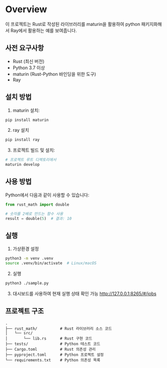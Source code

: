 # Overview

이 프로젝트는 Rust로 작성된 라이브러리를 maturin을 활용하여 python 패키지화해서 Ray에서 활용하는 예를 보여줍니다.

## 사전 요구사항

- Rust (최신 버전)
- Python 3.7 이상
- maturin (Rust-Python 바인딩을 위한 도구)
- Ray

## 설치 방법

1. maturin 설치:
```bash
pip install maturin
```

2. ray 설치 
 ```bash
pip install ray
```  

3. 프로젝트 빌드 및 설치:
```bash
# 프로젝트 루트 디렉토리에서
maturin develop
```

## 사용 방법
Python에서 다음과 같이 사용할 수 있습니다:

```python
from rust_math import double

# 숫자를 2배로 만드는 함수 사용
result = double(5)  # 결과: 10
```

## 실행 
1. 가상환경 설정
```bash
python3 -m venv .venv
source .venv/bin/activate  # Linux/macOS
```
2. 실행 
```bash
python3 ./sample.py
```
3. 대시보드를 사용하여 현재 실행 상태 확인 가능 http://127.0.0.1:8265/#/jobs


## 프로젝트 구조

```
.
├── rust_math/          # Rust 라이브러리 소스 코드
│   └── src/
│       └── lib.rs      # Rust 구현 코드
├── tests/              # Python 테스트 코드
├── Cargo.toml          # Rust 의존성 관리
├── pyproject.toml      # Python 프로젝트 설정
└── requirements.txt    # Python 의존성 목록
```

